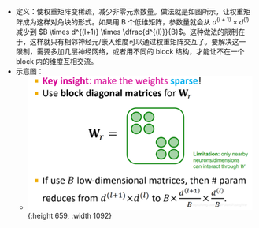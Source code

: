 - 定义：使权重矩阵变稀疏，减少非零元素数量。做法就是如图所示，让权重矩阵成为这样对角块的形式。如果用 B 个低维矩阵，参数量就会从 $d^{(l+1)} \times d^{(l)}$ 减少到 $B \times d^{(l+1)} \times \dfrac{d^{(l)}}{B}$。这种做法的限制在于，这样就只有相邻神经元/嵌入维度可以通过权重矩阵交互了。要解决这一限制，需要多加几层神经网络，或者用不同的 block 结构，才能让不在一个 block 内的维度互相交流。
- 示意图：
	- ![image.png](../assets/image_1704712720601_0.png){:height 659, :width 1092}